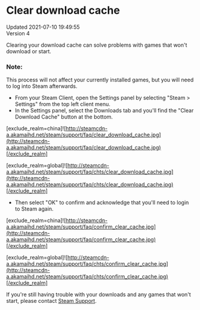 # Clear download cache
Updated 2021-07-10 19:49:55  
Version 4  

Clearing your download cache can solve problems with games that won't download or start.  
  
  ### Note:
This process will not affect your currently installed games, but you will need to log into Steam afterwards.  

* From your Steam Client, open the Settings panel by selecting "Steam > Settings" from the top left client menu.
* In the Settings panel, select the Downloads tab and you'll find the "Clear Download Cache" button at the bottom.  
  
[exclude_realm=china]![http://steamcdn-a.akamaihd.net/steam/support/faq/clear_download_cache.jpg](http://steamcdn-a.akamaihd.net/steam/support/faq/clear_download_cache.jpg)[/exclude_realm]  
  
[exclude_realm=global]![http://steamcdn-a.akamaihd.net/steam/support/faq/chts/clear_download_cache.jpg](http://steamcdn-a.akamaihd.net/steam/support/faq/chts/clear_download_cache.jpg)[/exclude_realm]
* Then select "OK" to confirm and acknowledge that you'll need to login to Steam again.  
  
[exclude_realm=china]![http://steamcdn-a.akamaihd.net/steam/support/faq/confirm_clear_cache.jpg](http://steamcdn-a.akamaihd.net/steam/support/faq/confirm_clear_cache.jpg)[/exclude_realm]  
  
[exclude_realm=global]![http://steamcdn-a.akamaihd.net/steam/support/faq/chts/confirm_clear_cache.jpg](http://steamcdn-a.akamaihd.net/steam/support/faq/chts/confirm_clear_cache.jpg)[/exclude_realm]

  
If you're still having trouble with your downloads and any games that won't start, please contact [Steam Support](https://help.steampowered.com/).